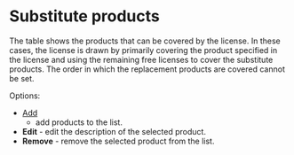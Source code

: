 # Substitute products
 
The table shows the products that can be covered by the license. In these cases, the license is drawn by primarily covering the product specified in the license and using the remaining free licenses to cover the substitute products. The order in which the replacement products are covered cannot be set.
 
Options:

- [Add](../../../products)
   - add products to the list.
- **Edit** - edit the description of the selected product.
- **Remove** - remove the selected product from the list.
